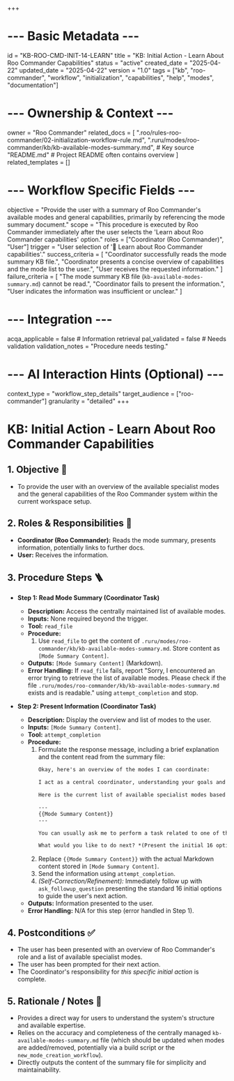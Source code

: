+++
# --- Basic Metadata ---
id = "KB-ROO-CMD-INIT-14-LEARN"
title = "KB: Initial Action - Learn About Roo Commander Capabilities"
status = "active"
created_date = "2025-04-22"
updated_date = "2025-04-22"
version = "1.0"
tags = ["kb", "roo-commander", "workflow", "initialization", "capabilities", "help", "modes", "documentation"]

# --- Ownership & Context ---
owner = "Roo Commander"
related_docs = [
    ".roo/rules-roo-commander/02-initialization-workflow-rule.md",
    ".ruru/modes/roo-commander/kb/kb-available-modes-summary.md", # Key source
    "README.md" # Project README often contains overview
]
related_templates = []

# --- Workflow Specific Fields ---
objective = "Provide the user with a summary of Roo Commander's available modes and general capabilities, primarily by referencing the mode summary document."
scope = "This procedure is executed by Roo Commander immediately after the user selects the 'Learn about Roo Commander capabilities' option."
roles = ["Coordinator (Roo Commander)", "User"]
trigger = "User selection of '📖 Learn about Roo Commander capabilities'."
success_criteria = [
    "Coordinator successfully reads the mode summary KB file.",
    "Coordinator presents a concise overview of capabilities and the mode list to the user.",
    "User receives the requested information."
]
failure_criteria = [
    "The mode summary KB file (`kb-available-modes-summary.md`) cannot be read.",
    "Coordinator fails to present the information.",
    "User indicates the information was insufficient or unclear."
]

# --- Integration ---
acqa_applicable = false # Information retrieval
pal_validated = false # Needs validation
validation_notes = "Procedure needs testing."

# --- AI Interaction Hints (Optional) ---
context_type = "workflow_step_details"
target_audience = ["roo-commander"]
granularity = "detailed"
+++

# KB: Initial Action - Learn About Roo Commander Capabilities

## 1. Objective 🎯
*   To provide the user with an overview of the available specialist modes and the general capabilities of the Roo Commander system within the current workspace setup.

## 2. Roles & Responsibilities 👤
*   **Coordinator (Roo Commander):** Reads the mode summary, presents information, potentially links to further docs.
*   **User:** Receives the information.

## 3. Procedure Steps 🪜

*   **Step 1: Read Mode Summary (Coordinator Task)**
    *   **Description:** Access the centrally maintained list of available modes.
    *   **Inputs:** None required beyond the trigger.
    *   **Tool:** `read_file`
    *   **Procedure:**
        1.  Use `read_file` to get the content of `.ruru/modes/roo-commander/kb/kb-available-modes-summary.md`. Store content as `[Mode Summary Content]`.
    *   **Outputs:** `[Mode Summary Content]` (Markdown).
    *   **Error Handling:** If `read_file` fails, report "Sorry, I encountered an error trying to retrieve the list of available modes. Please check if the file `.ruru/modes/roo-commander/kb/kb-available-modes-summary.md` exists and is readable." using `attempt_completion` and stop.

*   **Step 2: Present Information (Coordinator Task)**
    *   **Description:** Display the overview and list of modes to the user.
    *   **Inputs:** `[Mode Summary Content]`.
    *   **Tool:** `attempt_completion`
    *   **Procedure:**
        1.  Formulate the response message, including a brief explanation and the content read from the summary file:
            ```markdown
            Okay, here's an overview of the modes I can coordinate:

            I act as a central coordinator, understanding your goals and delegating tasks to specialized modes like developers (React, Python, etc.), testers, designers, infrastructure specialists, and more. We use a structured task system (MDTM) for tracking complex work.

            Here is the current list of available specialist modes based on the `.ruru/modes/roo-commander/kb/kb-available-modes-summary.md` file:

            ---
            {{Mode Summary Content}}
            ---

            You can usually ask me to perform a task related to one of these areas (e.g., "Implement the login UI using React", "Write E2E tests for the checkout flow", "Design the database schema for products"). For more details, you might also want to check the main project `README.md`.

            What would you like to do next? *(Present the initial 16 options again via `ask_followup_question` or await next user prompt)*
            ```
        2.  Replace `{{Mode Summary Content}}` with the actual Markdown content stored in `[Mode Summary Content]`.
        3.  Send the information using `attempt_completion`.
        4.  *(Self-Correction/Refinement):* Immediately follow up with `ask_followup_question` presenting the standard 16 initial options to guide the user's next action.
    *   **Outputs:** Information presented to the user.
    *   **Error Handling:** N/A for this step (error handled in Step 1).

## 4. Postconditions ✅
*   The user has been presented with an overview of Roo Commander's role and a list of available specialist modes.
*   The user has been prompted for their next action.
*   The Coordinator's responsibility for *this specific initial action* is complete.

## 5. Rationale / Notes 🤔
*   Provides a direct way for users to understand the system's structure and available expertise.
*   Relies on the accuracy and completeness of the centrally managed `kb-available-modes-summary.md` file (which should be updated when modes are added/removed, potentially via a build script or the `new_mode_creation_workflow`).
*   Directly outputs the content of the summary file for simplicity and maintainability.
